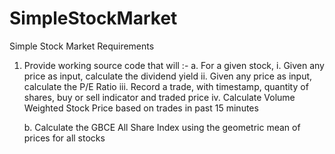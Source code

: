 # SimpleStockMarket
Simple Stock Market
Requirements
1. Provide working source code that will :-
   a. For a given stock,
        i. Given any price as input, calculate the dividend yield
       ii. Given any price as input, calculate the P/E Ratio
      iii. Record a trade, with timestamp, quantity of shares, buy or sell indicator and traded price
       iv. Calculate Volume Weighted Stock Price based on trades in past 15 minutes
   
   b. Calculate the GBCE All Share Index using the geometric mean of prices for all stocks
